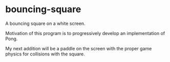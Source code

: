 # bouncing-square
A bouncing square on a white screen.

Motivation of this program is to progressively develop an implementation of Pong.

My next addition will be a paddle on the screen with the proper game physics for collisions with the square.

